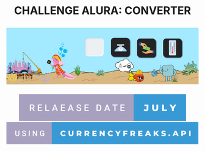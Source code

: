 <h1 align="center"><p align="center"> CHALLENGE ALURA: CONVERTER </p>
<img src="src/imagenes/imagenesReadme/PortadaConverter.png">
</h1>
<p align="center">
<img src="src/imagenes/imagenesReadme/relaease-date-july.svg">
<a href = "https://currencyfreaks.com/documentation.html"><img src="src/imagenes/imagenesReadme/using-currencyfreaks.api.svg" ></a>
</p>

